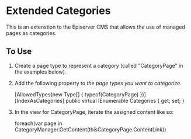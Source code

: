 # Extended Categories

This is an extenstion to the Episerver CMS that allows the use of managed pages as categories.

## To Use

1. Create a page type to represent a category (called "CategoryPage" in the examples below).

2. Add the following property to _the page types you want to categorize_.

    [AllowedTypes(new Type[] { typeof(CategoryPage) })]
    [IndexAsCategories]
    public virtual IEnumerable<ContentReference> Categories { get; set; }

3. In the view for CategoryPage, iterate the assigned content like so:

    foreach(var page in CategoryManager.GetContent(thisCategoryPage.ContentLink))
